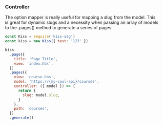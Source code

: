### Controller

The option mapper is really useful for mapping a slug from the model. This is great for dynamic slugs and a necessity when passing an array of models to the .pages() method to generate a series of pages.

```js
const Kiss = require('kiss-ssg')
const kiss = new Kiss({ test: '123' })

kiss
  .page({
    title: 'Page Title',
    view: 'index.hbs',
  })
  .pages({
    view: 'course.hbs',
    model: 'https://{my-cool-api}/courses',
    controller: ({ model }) => {
      return {
        slug: model.slug,
      }
    },
    path: 'courses',
  })
  .generate()
```
